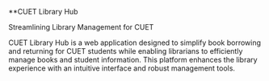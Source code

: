 **CUET Library Hub

Streamlining Library Management for CUET

CUET Library Hub is a web application designed to simplify book borrowing and returning for CUET students while enabling librarians to efficiently manage books and student information. This platform enhances the library experience with an intuitive interface and robust management tools.
